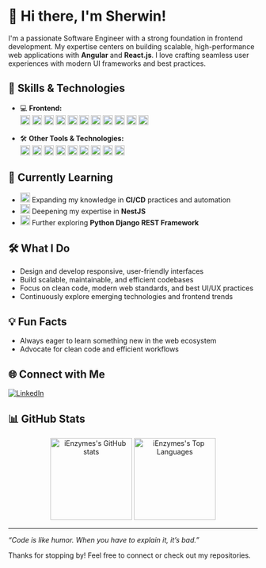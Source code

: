 # 👋 Hi there, I'm Sherwin!

I'm a passionate Software Engineer with a strong foundation in frontend development. My expertise centers on building scalable, high-performance web applications with **Angular** and **React.js**. I love crafting seamless user experiences with modern UI frameworks and best practices.

## 🚀 Skills & Technologies

- 💻 **Frontend:**  
  <img src="https://img.shields.io/badge/Angular-DD0031?style=flat-square&logo=angular&logoColor=white" height="20"/>
  <img src="https://img.shields.io/badge/React-20232A?style=flat-square&logo=react&logoColor=61DAFB" height="20"/>
  <img src="https://img.shields.io/badge/TypeScript-3178C6?style=flat-square&logo=typescript&logoColor=white" height="20"/>
  <img src="https://img.shields.io/badge/JavaScript-F7DF1E?style=flat-square&logo=javascript&logoColor=black" height="20"/>
  <img src="https://img.shields.io/badge/HTML5-E34F26?style=flat-square&logo=html5&logoColor=white" height="20"/>
  <img src="https://img.shields.io/badge/CSS3-1572B6?style=flat-square&logo=css3&logoColor=white" height="20"/>
  <img src="https://img.shields.io/badge/SASS-CC6699?style=flat-square&logo=sass&logoColor=white" height="20"/>
  <img src="https://img.shields.io/badge/TailwindCSS-38B2AC?style=flat-square&logo=tailwind-css&logoColor=white" height="20"/>
  <img src="https://img.shields.io/badge/Bootstrap-563D7C?style=flat-square&logo=bootstrap&logoColor=white" height="20"/>
  <img src="https://img.shields.io/badge/MUI-007FFF?style=flat-square&logo=mui&logoColor=white" height="20"/>
  <img src="https://img.shields.io/badge/RxJS-B7178C?style=flat-square&logo=reactivex&logoColor=white" height="20"/>

- 🛠️ **Other Tools & Technologies:**  
  <img src="https://img.shields.io/badge/Python-3776AB?style=flat-square&logo=python&logoColor=white" height="20"/>
  <img src="https://img.shields.io/badge/Django%20REST-092E20?style=flat-square&logo=django&logoColor=white" height="20"/>
  <img src="https://img.shields.io/badge/NestJS-E0234E?style=flat-square&logo=nestjs&logoColor=white" height="20"/>
  <img src="https://img.shields.io/badge/Jest-C21325?style=flat-square&logo=jest&logoColor=white" height="20"/>
  <img src="https://img.shields.io/badge/Docker-2496ED?style=flat-square&logo=docker&logoColor=white" height="20"/>
  <img src="https://img.shields.io/badge/Git-F05032?style=flat-square&logo=git&logoColor=white" height="20"/>
  <img src="https://img.shields.io/badge/Postman-FF6C37?style=flat-square&logo=postman&logoColor=white" height="20"/>
  <img src="https://img.shields.io/badge/VS%20Code-007ACC?style=flat-square&logo=visual-studio-code&logoColor=white" height="20"/>
  <img src="https://img.shields.io/badge/Nginx-009639?style=flat-square&logo=nginx&logoColor=white" height="20"/>

## 🌱 Currently Learning

- <img src="https://img.shields.io/badge/CICD-4285F4?style=flat-square&logo=githubactions&logoColor=white" height="20"/> Expanding my knowledge in **CI/CD** practices and automation  
- <img src="https://img.shields.io/badge/NestJS-E0234E?style=flat-square&logo=nestjs&logoColor=white" height="20"/> Deepening my expertise in **NestJS**  
- <img src="https://img.shields.io/badge/Django%20REST-092E20?style=flat-square&logo=django&logoColor=white" height="20"/> Further exploring **Python Django REST Framework**

## 🛠️ What I Do

- Design and develop responsive, user-friendly interfaces
- Build scalable, maintainable, and efficient codebases
- Focus on clean code, modern web standards, and best UI/UX practices
- Continuously explore emerging technologies and frontend trends

## 💡 Fun Facts

- Always eager to learn something new in the web ecosystem
- Advocate for clean code and efficient workflows

## 🌐 Connect with Me

[![LinkedIn](https://img.shields.io/badge/LinkedIn-0A66C2?style=flat-square&logo=linkedin&logoColor=white)](https://www.linkedin.com/in/ssabion/)

<!--
## 📌 Featured Projects

- [Project 1](#) - Short description about what makes it special.
- [Project 2](#) - Another highlight!
-->

## 📊 GitHub Stats

<p align="center">
  <img src="https://github-readme-stats.vercel.app/api?username=iEnzymes&show_icons=true&theme=radical" alt="iEnzymes's GitHub stats" height="165">
  <img src="https://github-readme-stats.vercel.app/api/top-langs/?username=iEnzymes&layout=compact&theme=radical" alt="iEnzymes's Top Languages" height="165">
</p>

---

_“Code is like humor. When you have to explain it, it’s bad.”_

Thanks for stopping by! Feel free to connect or check out my repositories.

